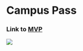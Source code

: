 # Campus Pass

### Link to [MVP](https://campuspass.ew.r.appspot.com/  "Campus Pass MVP")

![](https://media.giphy.com/media/ggtpYV17RP9lTbc542/giphy.gif)
